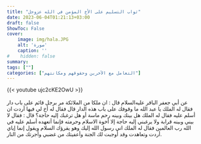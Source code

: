 ```yaml
---
title: "ثواب التسليم على الأخ المؤمن في الله عزوجل"
date: 2023-06-04T01:21:13+03:00
draft: false
ShowToc: False
cover:
    image: img/hala.JPG
    alt: 'صورة'
    caption: ''
#    hidden: false
summary: 
tags: [""]
categories: ["التعامل مع الآخرين وحقوقهم ومكانتهم"]
---
```

{{< youtube ujc2cKE2OwU >}}  
 <br>
عن أبي جعفر الباقر عليه‌السلام قال : ان ملكا من
الملائكة مر برجل قائم على باب دار فقال له الملك يا عبد الله ما وقوفك
على باب هذه الدار قال فقال له أخ لي فيها أردت ان أسلم عليه فقال
له الملك هل بينك وبينه رحم ماسة أو هل ترغبك إليه حاجة؟ قال :
فقال لا بيني وبينه قرابة ولا يرغبني إليه حاجة إلا أخوة الاسلام وحرمته
فإنما أتعهده أسلم عليه في الله رب العالمين فقال له الملك اني رسول الله
إليك وهو يقرؤك السلام ويقول إنما إياي أردت وتعاهدت وقد أوجبت
لك الجنة وأعفيتك من غضبي وأجرتك من النار.


